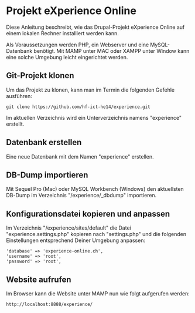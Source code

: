 # Projekt eXperience Online

Diese Anleitung beschreibt, wie das Drupal-Projekt eXperience Online auf einem lokalen Rechner installiert werden kann.

Als Voraussetzungen werden PHP, ein Webserver und eine MySQL-Datenbank benötigt. Mit MAMP unter MAC oder XAMPP unter Window kann eine solche Umgebung leicht eingerichtet werden.

## Git-Projekt klonen

Um das Projekt zu klonen, kann man im Termin die folgenden Gefehle ausführen:

    git clone https://github.com/hf-ict-he14/experience.git

Im aktuellen Verzeichnis wird ein Unterverzeichnis namens "experience" erstellt.

## Datenbank erstellen

Eine neue Datenbank mit dem Namen "experience" erstellen.

## DB-Dump importieren

Mit Sequel Pro (Mac) oder MySQL Workbench (Windows) den aktuellsten DB-Dump im Verzeichnis "/experience/_dbdump" importieren.

## Konfigurationsdatei kopieren und anpassen

Im Verzeichnis "/experience/sites/default" die Datei "experience.settings.php" kopieren nach "settings.php" und die folgenden Einstellungen entsprechend Deiner Umgebung anpassen:

    'database' => 'experience-online.ch',
    'username' => 'root',
    'password' => 'root',

## Website aufrufen

Im Browser kann die Website unter MAMP nun wie folgt aufgerufen werden:

    http://localhost:8888/experience/
    


